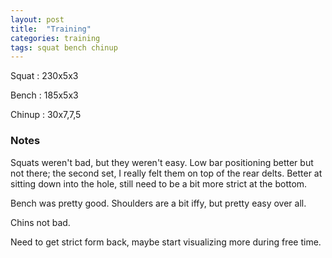 ```yaml
---
layout: post
title:  "Training"
categories: training
tags: squat bench chinup
---
```


Squat       :   230x5x3

Bench       :   185x5x3

Chinup      :   30x7,7,5

### Notes

Squats weren't bad, but they weren't easy. Low bar positioning better but not
there; the second set, I really felt them on top of the rear delts. Better at
sitting down into the hole, still need to be a bit more strict at the bottom.

Bench was pretty good. Shoulders are a bit iffy, but pretty easy over all.

Chins not bad.

Need to get strict form back, maybe start visualizing more during free time.

